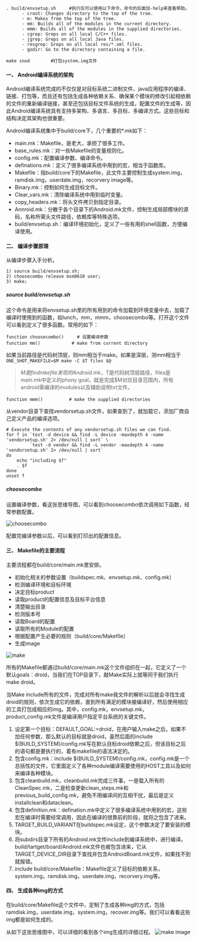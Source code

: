 ```shell
. build/envsetup.sh     #执行后可以使用以下命令，命令的后面加-help来查看帮助。
      - croot: Changes directory to the top of the tree.
      - m: Makes from the top of the tree.
      - mm: Builds all of the modules in the current directory.
      - mmm: Builds all of the modules in the supplied directories.
      - cgrep: Greps on all local C/C++ files.
      - jgrep: Greps on all local Java files.
      - resgrep: Greps on all local res/*.xml files.
      - godir: Go to the directory containing a file.

make snod        #打包system.img文件
```

#### 一、 Android编译系统的架构

Android编译系统完成的不仅仅是对目标系统二进制文件、java应用程序的编译、链接、打包等，而且还有包括生成各种依赖关系、确保某个模块的修改引起相依赖的文件的重新编译链接，甚至还包括目标文件系统的生成，配置文件的生成等，因此Android编译系统具有支持多架构、多语言、多目标、多编译方式。这些目标和结构决定其架构也很重要。

Android编译系统集中于build/core下，几个重要的*.mk如下：

- main.mk：Makefile，是老大，承担了很多工作。
- base_rules.mk：对一些Makefile的变量规则化。
- config.mk：配置编译参数、编译命令。
- definations.mk：定义了很多编译系统中用到的宏，相当于函数库。
- Makefile：指build/core下的Makefile，此文件主要控制生成system.img，ramdisk.img，userdate.img，recorvery image等。
- Binary.mk：控制如何生成目标文件。
- Clear_vars.mk：清除编译系统中用到临时变量。
- copy_headers.mk：将头文件拷贝到指定目录。
- Annroid.mk：分散于各个目录下的Android.mk文件，控制生成局部模块的源码，名称所需头文件路径，依赖库等特殊选项。
- build/envsetup.sh：编译环境初始化，定义了一些有用的shell函数，方便编译使用。

#### 二、 编译步骤原理

从编译步骤入手分析。
```
1) source build/envsetup.sh;
2) choosecombo release msm8610 user;
3) make;
```

##### source build/envsetup.sh

这个命令是用来将envsetup.sh里的所有用到的命令加载到环境变量中去，加载了编译时使用到的函数，如lunch，mm，mmm，choosecombo等。打开这个文件可以看到定义了很多函数。常用的如下：
```shell
function choosecombo()　　　# 设置编译参数
function mm()　　　　　　  # make from current directory
```
如果当前路径是代码树顶层，则mm相当于make。如果是深层，测mm相当于`ONE_SHOT_MAKEFILE=$M make -C $T files $@`

>$M是findmkefile发现的Android.mk，$T是代码树顶层路径，files是main.mk中定义的phony goal，就是完成$M对应目录范围内，所有android需编译的modules以及辅助说明txt文件。

```shell
function mmm()　　　　　　# make the supplied directories
```

从vendor目录下查找vendorsetup.sh文件，如果查到了，就加载它，添加厂商自己定义产品的编译选项。
```shell
# Execute the contents of any vendorsetup.sh files we can find.
for f in `test -d device && find -L device -maxdepth 4 -name 'vendorsetup.sh' 2> /dev/null | sort` \
         `test -d vendor && find -L vendor -maxdepth 4 -name 'vendorsetup.sh' 2> /dev/null | sort`
do
    echo "including $f"
    . $f
done
unset f
```

##### choosecombo

设置编译参数，看这张思维导图，可以看到choosecombo依次调用如下函数，经常参数配置。

![choosecombo](../../_attach/Android/choosecombo.png)

配置完编译参数以后，可以看到打印出的配置信息。

#### 三、 Makefile的主要流程

主要流程都在build/core/main.mk里安排。
- 初始化相关的参数设置（buildspec.mk、envsetup.mk、config.mk）
- 检测编译环境和目标环境
- 决定目标product
- 读取product的配置信息及目标平台信息
- 清楚输出目录
- 检测版本号
- 读取Board的配置
- 读取所有的Module的配置
- 根据配置产生必要的规则（build/core/Makefile）
- 生成image

![make](../../_attach/Android/make.png)

所有的Makefile都通过build/core/main.mk这个文件组织在一起，它定义了一个默认goals：droid，当我们在TOP目录下，敲Make实际上就等同于我们执行make droid。

当Make include所有的文件，完成对所有make我文件的解析以后就会寻找生成droid的规则，依次生成它的依赖，直到所有满足的模块被编译好，然后使用相应的工具打包成相应的img。其中，config.mk，envsetup.mk，product_config.mk文件是编译用户指定平台系统的关键文件。

1. 设定第一个目标：DEFAULT_GOAL:=droid，在用户输入make之后，如果不加任何参数，那么默认的目标就是droid，虽然后面的include $(BUILD_SYSTEM)/config.mk写在默认目标droid依赖之后，但该目标之后的语句都是要执行的，着有makefile的语法决定的。
2. 包含config.mk：include $(BUILD_SYSTEM)/config.mk，config.mk是一个总括性的文件，它里面定义了各种module编译需要使用的HOST工具以及如何来编译各种模块。
3. 包含cleanbuild.mk，cleanbuild.mk完成三件事，一是载入所有的CleanSpec.mk，二是检查更新clean_steps.mk和previous_build_config.mk，避免不用编译间的互相干扰，最后是定义installclean和dataclean。
4. 包含definition.mk：defination.mk中定义了很多编译系统中用到的宏，这些宏在编译时需要经常调用，因此在编译的很靠前的阶段，就将之包含了进来。
5. TARGET_BUILD_VARIANT在buildspec.mk设定，这个参数决定了要安装的模块。
6. 将subdirs目录下所有的Android.mk文件include到编译系统中，进行编译。
build/tartget/board/Android.mk文件也被包含进来，它从TARGET_DEVICE_DIR目录下查找并包含AndroidBoard.mk文件，如果找不到就报错。
7. include build/core/Makefile：Makefile定义了目标的依赖关系，system.img，ramdisk.img，userdate.img，recorvery.img等。

#### 四、 生成各种img的方式

在build/core/Makefile这个文件中，定制了生成各种img的方式，包括ramdisk.img，userdate.img，system.img，recover.img等。我们可以看看这些img都是如何生成的。

从如下这张思维图中，可以详细的看到各个img生成的详细过程。
![make image](../../_attach/Android/make_image.png)
